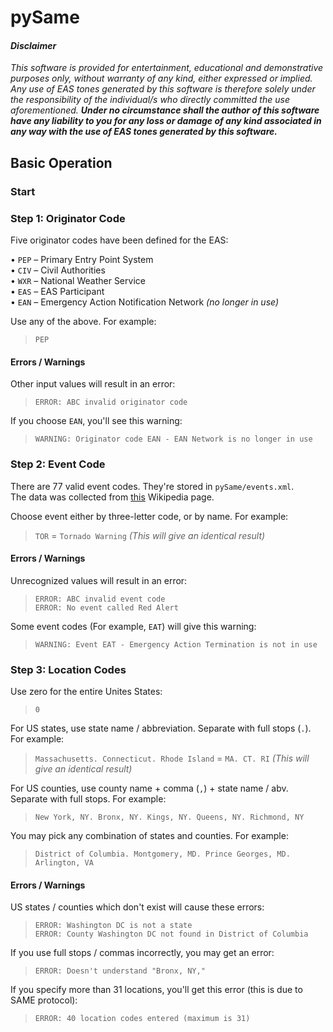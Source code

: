 # pySame
#### _Disclaimer_
_This software is provided for entertainment, educational and demonstrative purposes only, without warranty of any kind, either expressed or implied. Any use of EAS tones generated by this software is therefore solely under the responsibility of the individual/s who directly committed the use aforementioned. **Under no circumstance shall the author of this software have any liability to you for any loss or damage of any kind associated in any way with the use of EAS tones generated by this software.**_

## Basic Operation
### Start
### Step 1: Originator Code
Five originator codes have been defined for the EAS:

•	`PEP` – Primary Entry Point System  
•	`CIV` – Civil Authorities  
•	`WXR` – National Weather Service  
•	`EAS` – EAS Participant  
•	`EAN` – Emergency Action Notification Network _(no longer in use)_

Use any of the above. For example:  
> `PEP`
#### Errors / Warnings
Other input values will result in an error:
> `ERROR: ABC invalid originator code`

If you choose `EAN`, you'll see this warning:
> `WARNING: Originator code EAN - EAN Network is no longer in use`



### Step 2: Event Code
There are 77 valid event codes. They're stored in `pySame/events.xml`.  
The data was collected from [this](https://en.wikipedia.org/wiki/Specific_Area_Message_Encoding#Event_codes) Wikipedia page.

Choose event either by three-letter code, or by name. For example:  
> `TOR` = `Tornado Warning` _(This will give an identical result)_
#### Errors / Warnings
Unrecognized values will result in an error:
> `ERROR: ABC invalid event code`  
> `ERROR: No event called Red Alert`

Some event codes (For example, `EAT`) will give this warning:
> `WARNING: Event EAT - Emergency Action Termination is not in use`

### Step 3: Location Codes
Use zero for the entire Unites States:
> `0`

For US states, use state name / abbreviation. Separate with full stops (`.`). For example:  
> `Massachusetts. Connecticut. Rhode Island` = `MA. CT. RI` _(This will give an identical result)_

For US counties, use county name + comma (`,`) + state name / abv. Separate with full stops. For example:  
> `New York, NY. Bronx, NY. Kings, NY. Queens, NY. Richmond, NY`

You may pick any combination of states and counties. For example:  
> `District of Columbia. Montgomery, MD. Prince Georges, MD. Arlington, VA`
#### Errors / Warnings
US states / counties which don't exist will cause these errors:
> `ERROR: Washington DC is not a state`  
> `ERROR: County Washington DC not found in District of Columbia`

If you use full stops / commas incorrectly, you may get an error:
> `ERROR: Doesn't understand "Bronx, NY,"`

If you specify more than 31 locations, you'll get this error (this is due to SAME protocol):
> `ERROR: 40 location codes entered (maximum is 31)`
